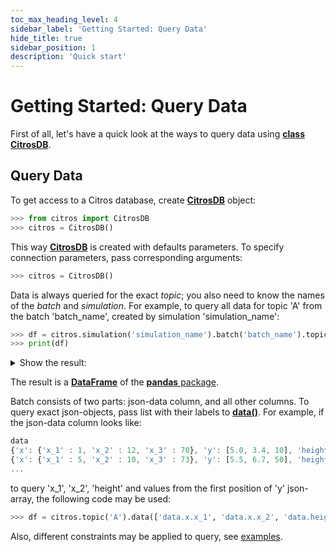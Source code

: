 ```yaml
---
toc_max_heading_level: 4
sidebar_label: 'Getting Started: Query Data'
hide_title: true
sidebar_position: 1
description: 'Quick start'
---
```

# Getting Started: Query Data

First of all, let's have a quick look at the ways to query data using [**class CitrosDB**](../documentation/access/citros_db.md).

## Query Data

To get access to a Citros database, create [**CitrosDB**](../documentation/access/citros_db.md#access.citros_db.CitrosDB) object:

```python
>>> from citros import CitrosDB
>>> citros = CitrosDB()
```
This way [**CitrosDB**](../documentation/access/citros_db.md#access.citros_db.CitrosDB) is created with defaults parameters. To specify connection parameters, pass corresponding arguments:

```python
>>> citros = CitrosDB()
```

Data is always queried for the exact *topic*; you also need to know the names of the *batch* and *simulation*.
For example, to query all data for topic 'A' from the batch 'batch_name', created by simulation 'simulation_name':

```python
>>> df = citros.simulation('simulation_name').batch('batch_name').topic('A').data()
>>> print(df)
```
<details>
    <summary>Show the result:</summary>

||sid	|rid	|time	|topic	|type	|data.x.x_1	|data.x.x_2	|data.x.x_3	|data.time	|data.time	|data.y
|--|--|--|--|--|--|--|--|--|--|--|--|
0	|3	|0	|105036927	|A	|a	|-0.080	|-0.002	|17.70	|0.3	|0.3	|[2, 28, 45]
1	|1	|0	|312751159	|A	|a	|0.000	|0.080	|154.47	|10.0	|10.0	|[15, 41, 43]
...|...|...|...|...|...|...|...|...|...|...|...
</details>

The result is a [**DataFrame**](https://pandas.pydata.org/docs/reference/api/pandas.DataFrame.html) of the [**pandas** package](https://pandas.pydata.org/).

Batch consists of two parts: json-data column, and all other columns.
To query exact json-objects, pass list with their labels to [**data()**](../documentation/access/citros_db.md#access.citros_db.CitrosDB.data).
For example, if the json-data column looks like:

```js
data
{'x': {'x_1' : 1, 'x_2' : 12, 'x_3' : 70}, 'y': [5.0, 3.4, 10], 'height' : 12}
{'x': {'x_1' : 5, 'x_2' : 10, 'x_3' : 73}, 'y': [5.5, 6.7, 50], 'height' : 11}
...
```
to query 'x_1', 'x_2', 'height' and values from the first position of 'y' json-array, the following code may be used:
```python
>>> df = citros.topic('A').data(['data.x.x_1', 'data.x.x_2', 'data.height', 'data.y[0]'])
```

Also, different constraints may be applied to query, see [examples](../data_access/).